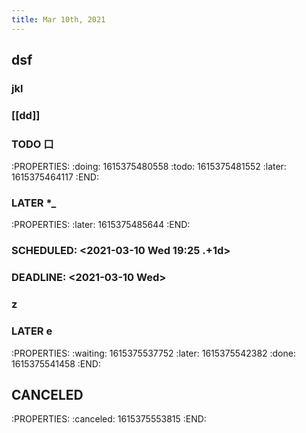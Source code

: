 ```yaml
---
title: Mar 10th, 2021
---
```


## dsf
### jkl
### [[dd]]
### TODO 口
:PROPERTIES:
:doing: 1615375480558
:todo: 1615375481552
:later: 1615375464117
:END:
### LATER *_
:PROPERTIES:
:later: 1615375485644
:END:
### SCHEDULED: <2021-03-10 Wed 19:25 .+1d>
### DEADLINE: <2021-03-10 Wed>
### z
### LATER e
:PROPERTIES:
:waiting: 1615375537752
:later: 1615375542382
:done: 1615375541458
:END:
## CANCELED
:PROPERTIES:
:canceled: 1615375553815
:END:
##
